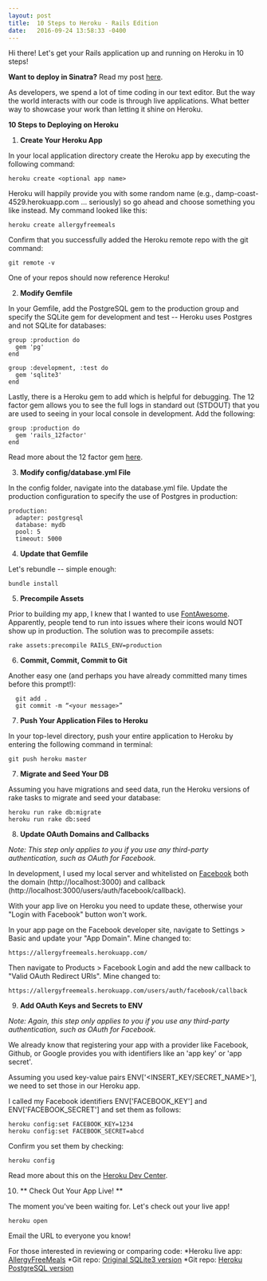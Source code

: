 ```yaml
---
layout: post
title:  10 Steps to Heroku - Rails Edition
date:   2016-09-24 13:58:33 -0400
---
```


Hi there! Let's get your Rails application up and running on Heroku in 10 steps!

**Want to deploy in Sinatra?** Read my post [here](http://agdavid.github.io/2016/05/05/10_steps_to_heroku_letting_your_sinatra_app_sing_in_sqlite3_and_postgresql/).

As developers, we spend a lot of time coding in our text editor.  But the way the world interacts with our code is through live applications.  What better way to showcase your work than letting it shine on Heroku. 

**10 Steps to Deploying on Heroku**

1) **Create Your Heroku App**

In your local application directory create the Heroku app by executing the following command: 

```
heroku create <optional app name>
```

Heroku will happily provide you with some random name (e.g., damp-coast-4529.herokuapp.com ... seriously) so go ahead and choose something you like instead. My command looked like this:

```
heroku create allergyfreemeals
```

Confirm that you successfully added the Heroku remote repo with the git command:

```
git remote -v
```

One of your repos should now reference Heroku!

2) **Modify Gemfile**

In your Gemfile, add the PostgreSQL gem to the production group and specify the SQLite gem for development and test -- Heroku uses Postgres and not SQLite for databases:

```
group :production do 
  gem 'pg'
end

group :development, :test do 
  gem 'sqlite3'
end
```

Lastly, there is a Heroku gem to add which is helpful for debugging.  The 12 factor gem allows you to see the full logs in standard out (STDOUT) that you are used to seeing in your local console in development. Add the following:

```
group :production do
  gem 'rails_12factor'  
end
```

Read more about the 12 factor gem [here](https://github.com/heroku/rails_12factor).
 
3) **Modify config/database.yml File**

In the config folder, navigate into the database.yml file. Update the production configuration to specify the use of Postgres in production:

```
production:
  adapter: postgresql
  database: mydb
  pool: 5
  timeout: 5000
```

4) **Update that Gemfile**

Let's rebundle -- simple enough:

```
bundle install
```

5) **Precompile Assets**

Prior to building my app, I knew that I wanted to use [FontAwesome](http://fontawesome.io/icons/).  Apparently, people tend to run into issues where their icons would NOT show up in production.  The solution was to precompile assets:

```
rake assets:precompile RAILS_ENV=production
```

6) **Commit, Commit, Commit to Git**

Another easy one (and perhaps you have already committed many times before this prompt!):

```
  git add .
  git commit -m “<your message>” 
```

7) **Push Your Application Files to Heroku**

In your top-level directory, push your entire application to Heroku by entering the following command in terminal:

```
git push heroku master
```

7) **Migrate and Seed Your DB**

Assuming you have migrations and seed data, run the Heroku versions of rake tasks to migrate and seed your database:

```
heroku run rake db:migrate
heroku run rake db:seed
```

8) **Update OAuth Domains and Callbacks**

*Note: This step only applies to you if you use any third-party authentication, such as OAuth for Facebook.*

In development, I used my local server and whitelisted on [Facebook](https://developers.facebook.com/) both the domain (http://localhost:3000) and callback (http://localhost:3000/users/auth/facebook/callback).

With your app live on Heroku you need to update these, otherwise your "Login with Facebook" button won't work.

In your app page on the Facebook developer site, navigate to Settings > Basic and update your "App Domain". Mine changed to: 

```
https://allergyfreemeals.herokuapp.com/
```

Then navigate to Products > Facebook Login and add the new callback to "Valid OAuth Redirect URIs". Mine changed to:

```
https://allergyfreemeals.herokuapp.com/users/auth/facebook/callback
```

9) **Add OAuth Keys and Secrets to ENV**

*Note: Again, this step only applies to you if you use any third-party authentication, such as OAuth for Facebook.*

We already know that registering your app with a provider like Facebook, Github, or Google provides you with identifiers like an 'app key' or 'app secret'.

Assuming you used key-value pairs ENV['<INSERT_KEY/SECRET_NAME>'], we need to set those in our Heroku app.

I called my Facebook identifiers ENV['FACEBOOK_KEY'] and ENV['FACEBOOK_SECRET'] and set them as follows:

```
heroku config:set FACEBOOK_KEY=1234
heroku config:set FACEBOOK_SECRET=abcd
```

Confirm you set them by checking:

```
heroku config
```

Read more about this on the [Heroku Dev Center](https://devcenter.heroku.com/articles/config-vars).

10) ** Check Out Your App Live! **

The moment you've been waiting for. Let's check out your live app!

```
heroku open
```

Email the URL to everyone you know!


For those interested in reviewing or comparing code:
*Heroku live app: [AllergyFreeMeals](https://allergyfreemeals.herokuapp.com/)
*Git repo: [Original SQLite3 version](https://github.com/agdavid/allergy-free-meals-rails-application)
*Git repo: [Heroku PostgreSQL version](https://github.com/agdavid/allergy-free-meals-rails-application-heroku)

